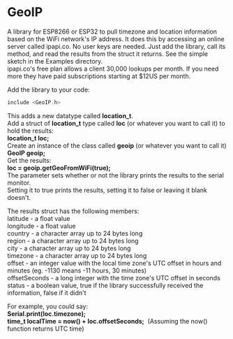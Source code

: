 # GeoIP
A library for ESP8266 or ESP32 to pull timezone and location information based on the WiFi network's IP address. 
It does this by accessing an online server called ipapi.co.
No user keys are needed. Just add the library, call its method, and read the results from the struct it returns. 
See the simple sketch in the Examples directory.    
ipapi.co's free plan allows a client 30,000 lookups per month. If you need more they have paid subscriptions starting 
at $12US per month. 

Add the library to your code:
```c
include <GeoIP.h>
```
This adds a new datatype called <b>location_t</b>.    
Add a struct of <b>location_t</b> type called <b>loc</b> (or whatever you want to call it) to hold the results:    
<b>location_t loc;</b>    
Create an instance of the class called <b>geoip</b> (or whatever you want to call it)     
<b>GeoIP geoip;</b>     
Get the results:    
<b>loc = geoip.getGeoFromWiFi(true);</b>    
The parameter sets whether or not the library prints the results to the serial monitor.    
Setting it to true prints the results, setting it to false or leaving it blank doesn't.

The results struct has the following members:    
latitude - a float value            
longitude - a float value             
country - a character array up to 24 bytes long                      
region - a character array up to 24 bytes long       
city - a character array up to 24 bytes long         
timezone - a character array up to 24 bytes long   
offset - an integer value with the local time zone's UTC offset in hours and minutes (eg. -1130 means -11 hours, 30 minutes)<br>
offsetSeconds - a long integer with the time zone's UTC offset in seconds    
status - a boolean value, true if the library successfully received the information, false if it didn't    

For example, you could say:    
<b>Serial.print(loc.timezone);</b>    
<b>time_t localTime = now() + loc.offsetSeconds;</b>&nbsp;&nbsp;(Assuming the now() function returns UTC time)

